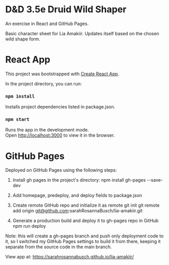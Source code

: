 # D&D 3.5e Druid Wild Shaper
An exercise in React and GitHub Pages. 

Basic character sheet for Lia Amakiir. Updates itself based on the chosen wild shape form.

# React App

This project was bootstrapped with [Create React App](https://github.com/facebook/create-react-app).

In the project directory, you can run:

### `npm install`

Installs project dependencies listed in package.json.

### `npm start`

Runs the app in the development mode.\
Open [http://localhost:3000](http://localhost:3000) to view it in the browser.

# GitHub Pages

Deployed on GitHub Pages using the following steps:

1. Install gh pages in the project's directory:
npm install gh-pages --save-dev

2. Add homepage, predeploy, and deploy fields to package.json

3. Create remote GitHub repo and initialize it as remote
git init
git remote add origin git@github.com:sarahRosannaBusch/lia-amakiir.git

4. Generate a production build and deploy it to gh-pages repo in GitHub
npm run deploy

Note: this will create a gh-pages branch and push only deployment code to it, so I switched my GitHub Pages settings to build it from there, keeping it separate from the source code in the main branch.

View app at: https://sarahrosannabusch.github.io/lia-amakiir/
